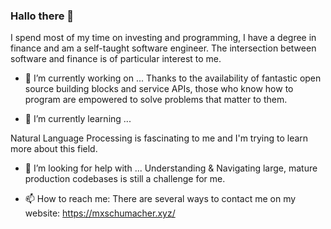 ### Hallo there 👋

I spend most of my time on investing and programming, I have a degree in finance and am a self-taught software engineer. The intersection between software and finance is of particular interest to me. 


- 🔭 I’m currently working on ...
Thanks to the availability of fantastic open source building blocks and service APIs, those who know how to program are empowered to solve problems that matter to them.

- 🌱 I’m currently learning ...

Natural Language Processing is fascinating to me and I'm trying to learn more about this field.


- 🤔 I’m looking for help with ...
Understanding & Navigating large, mature production codebases is still a challenge for me.

- 📫 How to reach me: There are several ways to contact me on my website: https://mxschumacher.xyz/
